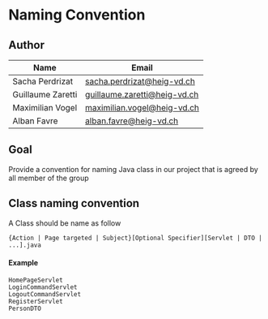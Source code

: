 # Naming Convention

## Author

| Name              | Email                        |
| ----------------- | ---------------------------- |
| Sacha Perdrizat   | sacha.perdrizat@heig-vd.ch   |
| Guillaume Zaretti | guillaume.zaretti@heig-vd.ch |
| Maximilian Vogel  | maximilian.vogel@heig-vd.ch  |
| Alban Favre       | alban.favre@heig-vd.ch       |

## Goal

Provide a convention for naming Java class in our project that is agreed by all member of the group

## Class naming convention

A Class should be name as follow

```
{Action | Page targeted | Subject}[Optional Specifier][Servlet | DTO | ...].java
```

#### Example

```
HomePageServlet
LoginCommandServlet
LogoutCommandServlet
RegisterServlet
PersonDTO
```

